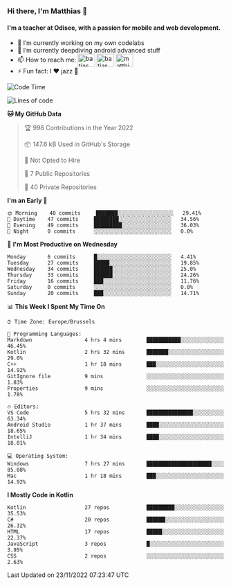 ### Hi there, I'm Matthias 👋

#### I'm a teacher at Odisee, with a passion for mobile and web development.

- 🔭 I’m currently working on my own codelabs
- 🌱 I’m currently deepdiving android advanced stuff
- 📫 How to reach me: <a href="https://dev.to/batjas" target="_blank"><img align="center" src="https://raw.githubusercontent.com/rahuldkjain/github-profile-readme-generator/master/src/images/icons/Social/devto.svg" alt="batjas" height="30" width="40" /></a>
<a href="https://twitter.com/batjas" target="_blank"><img align="center" src="https://raw.githubusercontent.com/rahuldkjain/github-profile-readme-generator/master/src/images/icons/Social/twitter.svg" alt="batjas" height="30" width="40" /></a>
<a href="https://linkedin.com/in/matthiasdruwé" target="_blank"><img align="center" src="https://raw.githubusercontent.com/rahuldkjain/github-profile-readme-generator/master/src/images/icons/Social/linked-in-alt.svg" alt="matthiasdruwé" height="30" width="40" /></a>
- ⚡ Fun fact: I ❤ jazz 🎷


<!--START_SECTION:waka-->
![Code Time](http://img.shields.io/badge/Code%20Time-559%20hrs%2010%20mins-blue)

![Lines of code](https://img.shields.io/badge/From%20Hello%20World%20I%27ve%20Written-229%20Thousand%20lines%20of%20code-blue)

**🐱 My GitHub Data** 

> 🏆 998 Contributions in the Year 2022
 > 
> 📦 147.6 kB Used in GitHub's Storage 
 > 
> 🚫 Not Opted to Hire
 > 
> 📜 7 Public Repositories 
 > 
> 🔑 40 Private Repositories  
 > 
**I'm an Early 🐤** 

```text
🌞 Morning    40 commits     ███████░░░░░░░░░░░░░░░░░░   29.41% 
🌆 Daytime    47 commits     ████████░░░░░░░░░░░░░░░░░   34.56% 
🌃 Evening    49 commits     █████████░░░░░░░░░░░░░░░░   36.03% 
🌙 Night      0 commits      ░░░░░░░░░░░░░░░░░░░░░░░░░   0.0%

```
📅 **I'm Most Productive on Wednesday** 

```text
Monday       6 commits      █░░░░░░░░░░░░░░░░░░░░░░░░   4.41% 
Tuesday      27 commits     █████░░░░░░░░░░░░░░░░░░░░   19.85% 
Wednesday    34 commits     ██████░░░░░░░░░░░░░░░░░░░   25.0% 
Thursday     33 commits     ██████░░░░░░░░░░░░░░░░░░░   24.26% 
Friday       16 commits     ███░░░░░░░░░░░░░░░░░░░░░░   11.76% 
Saturday     0 commits      ░░░░░░░░░░░░░░░░░░░░░░░░░   0.0% 
Sunday       20 commits     ███░░░░░░░░░░░░░░░░░░░░░░   14.71%

```


📊 **This Week I Spent My Time On** 

```text
⌚︎ Time Zone: Europe/Brussels

💬 Programming Languages: 
Markdown                 4 hrs 4 mins        ███████████░░░░░░░░░░░░░░   46.45% 
Kotlin                   2 hrs 32 mins       ███████░░░░░░░░░░░░░░░░░░   29.0% 
C++                      1 hr 18 mins        ███░░░░░░░░░░░░░░░░░░░░░░   14.92% 
GitIgnore file           9 mins              ░░░░░░░░░░░░░░░░░░░░░░░░░   1.83% 
Properties               9 mins              ░░░░░░░░░░░░░░░░░░░░░░░░░   1.78%

🔥 Editors: 
VS Code                  5 hrs 32 mins       ███████████████░░░░░░░░░░   63.34% 
Android Studio           1 hr 37 mins        ████░░░░░░░░░░░░░░░░░░░░░   18.65% 
IntelliJ                 1 hr 34 mins        ████░░░░░░░░░░░░░░░░░░░░░   18.01%

💻 Operating System: 
Windows                  7 hrs 27 mins       █████████████████████░░░░   85.08% 
Mac                      1 hr 18 mins        ███░░░░░░░░░░░░░░░░░░░░░░   14.92%

```

**I Mostly Code in Kotlin** 

```text
Kotlin                   27 repos            █████████░░░░░░░░░░░░░░░░   35.53% 
C#                       20 repos            ██████░░░░░░░░░░░░░░░░░░░   26.32% 
HTML                     17 repos            █████░░░░░░░░░░░░░░░░░░░░   22.37% 
JavaScript               3 repos             █░░░░░░░░░░░░░░░░░░░░░░░░   3.95% 
CSS                      2 repos             ░░░░░░░░░░░░░░░░░░░░░░░░░   2.63%

```



 Last Updated on 23/11/2022 07:23:47 UTC
<!--END_SECTION:waka-->
